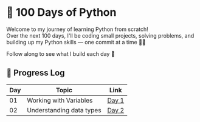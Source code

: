 # 💯 100 Days of Python

Welcome to my journey of learning Python from scratch!  
Over the next 100 days, I'll be coding small projects, solving problems, and building up my Python skills — one commit at a time 🐍✨

Follow along to see what I build each day 🚀

## 📅 Progress Log

| Day | Topic | Link |
|-----|-------|------|
| 01  | Working with Variables | [Day 1](./day01) |
| 02  | Understanding data types | [Day 2](./day02/) |

